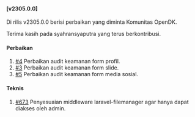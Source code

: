 #### [v2305.0.0]

Di rilis v2305.0.0 berisi perbaikan yang diminta Komunitas OpenDK.

Terima kasih pada syahransyaputra yang terus berkontribusi.

#### Perbaikan

1. [#4](https://github.com/OpenSID/wiki-keamanan/issues/4) Perbaikan audit keamanan form profil.
2. [#3](https://github.com/OpenSID/wiki-keamanan/issues/3) Perbaikan audit keamanan form slide.
3. [#5](https://github.com/OpenSID/wiki-keamanan/issues/5) Perbaikan audit keamanan form media sosial.

#### Teknis

1. [#673](https://github.com/OpenSID/OpenDK/issues/673) Penyesuaian middleware laravel-filemanager agar hanya dapat diakses oleh admin.
